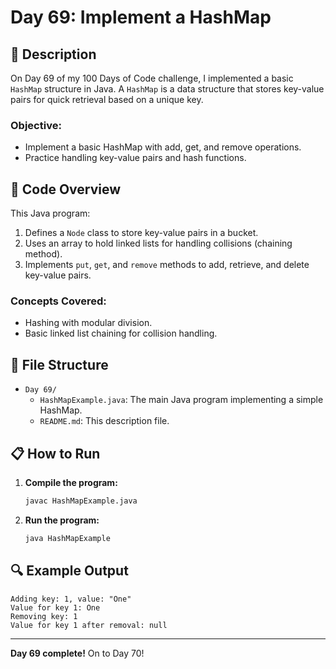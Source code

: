 # Day 69: Implement a HashMap

## 📝 Description

On Day 69 of my 100 Days of Code challenge, I implemented a basic `HashMap` structure in Java. A `HashMap` is a data structure that stores key-value pairs for quick retrieval based on a unique key.

### **Objective:**
- Implement a basic HashMap with add, get, and remove operations.
- Practice handling key-value pairs and hash functions.

## 🚀 Code Overview

This Java program:
1. Defines a `Node` class to store key-value pairs in a bucket.
2. Uses an array to hold linked lists for handling collisions (chaining method).
3. Implements `put`, `get`, and `remove` methods to add, retrieve, and delete key-value pairs.

### **Concepts Covered:**
- Hashing with modular division.
- Basic linked list chaining for collision handling.

## 📂 File Structure
- `Day 69/`
  - `HashMapExample.java`: The main Java program implementing a simple HashMap.
  - `README.md`: This description file.

## 📋 How to Run
1. **Compile the program:**
   ```bash
   javac HashMapExample.java
   ```
2. **Run the program:**
   ```bash
   java HashMapExample
   ```

## 🔍 Example Output

```plaintext
Adding key: 1, value: "One"
Value for key 1: One
Removing key: 1
Value for key 1 after removal: null
```

---

**Day 69 complete!** On to Day 70!
